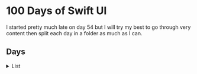 # 100 Days of Swift UI
I started pretty much late on day 54 but I will try my best to go through very content then split each day in a folder as much as I can.

## Days
<details>
<summary>List</summary>

- **Days 1-15:** Introduction to Swift (Covered during the [100 Days of Swift](https://github.com/CypherPoet/100-days-of-swift) challenge.)
- **Day 16 - 18:** [_Project 1: WeSplit_ (Part One,Two and Three)](./WeSplit-Project-1/)
- **Day 20 - 22:** [_Project 2: Guess The Flag_ (Part One)](./GuessTheFlag-%20Project-2/)

</details>
